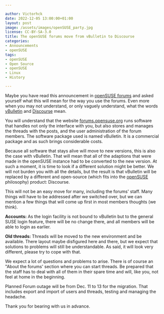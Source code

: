 ```yaml
---

author: Victorhck
date: 2022-12-05 13:00:00+01:00
layout: post
image: /assets/images/openSUSE_party.jpg
license: CC-BY-SA-3.0
title: The openSUSE forums move from vBulletin to Discourse 
categories:
- Announcements
- openSUSE
tags:
- openSUSE
- Open Source
- openSUSE
- Linux
- History

---
```


Maybe you have read this announcement in [openSUSE forums](https://forums.opensuse.org/) and asked yourself what this will mean for the way you use the forums. Even more when you may not understand, or only vaguely understand, what the words [vBulletin](https://en.wikipedia.org/wiki/VBulletin) and [Discourse](https://en.wikipedia.org/wiki/Discourse_(software)) mean.

You will understand that the website [forums.opensuse.org](https://forums.opensuse.org/) runs software that handles not only the interface with you, but also stores and manages the threads with the posts, and the user administration of the forum members. The software package used is named vBulletin. It is a commercial package and as such brings considerable costs.

Because all software that stays alive will move to new versions, this is also the case with vBulletin. That will mean that all of the adaptions that were made in the openSUSE instance had to be converted to the new version. At such a moment, it is time to look if a different solution might be better. We will not burden you with all the details, but the result is that vBulletin will be replaced by a different and open-source (which fits into the [openSUSE](https://www.opensuse.org/) philosophy) product: Discourse.

This will not be an easy move for many, including the forums' staff. Many things will have to be addressed after we switched over, but we can mention a few things that will come up first in most members thoughts (we think).

__Accounts:__ As the login facility is not bound to vBulletin but to the general SUSE login feature, there will be no change there, and all members will be able to login as earlier.

__Old threads:__ Threads will be moved to the new environment and be available. There layout maybe disfigured here and there, but we expect that solutions to problems will still be understandable. As said, it will look very different, please try to cope with that. 

We expect a lot of questions and problems to arise. There is of course an "About the forums' section where you can start threads. Be prepared that the staff has to deal with all of them in their spare time and will, like you, not feel at home in the beginning.

Planned Forum outage will be from Dec. 11 to 13 for the migration. That includes export and import of users and threads, testing and managing the headache.

Thank you for bearing with us in advance. 


<meta name="openSUSE, user, Open Source, Linux, openSUSE, fun" content="HTML,CSS,XML,JavaScript">
